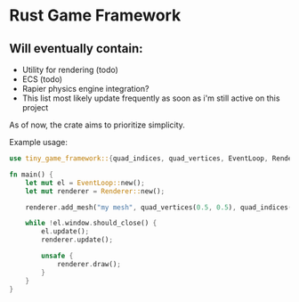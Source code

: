 # Rust Game Framework

## Will eventually contain:
  * Utility for rendering (todo)
  * ECS (todo)
  * Rapier physics engine integration?
  * This list most likely update frequently as soon as i'm still active on this project 

As of now, the crate aims to prioritize simplicity.

Example usage:

```rust 
use tiny_game_framework::{quad_indices, quad_vertices, EventLoop, Renderer};

fn main() {
    let mut el = EventLoop::new();
    let mut renderer = Renderer::new();

    renderer.add_mesh("my mesh", quad_vertices(0.5, 0.5), quad_indices());

    while !el.window.should_close() {
        el.update();
        renderer.update();

        unsafe {
            renderer.draw();
        }
    }
}
```
